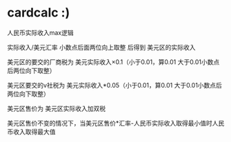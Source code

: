   # cardcalc :)
人民币实际收入max逻辑

实际收入/美元汇率 小数点后面两位向上取整 后得到 美元区的实际收入

美元区的要交的厂商税为 美元实际收入×0.1（小于0.01，算0.01 大于0.01小数点后两位向下取整）

美元区要交的v社税为 美元实际收入*0.05（小于0.01，算0.01 大于0.01小数点后两位向下取整）

美元区售价为 美元区实际收入加双税

美元区售价不变的情况下，当美元区售价*汇率-人民币实际收入取得最小值时人民币收入取得最大值
